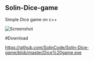 ## Solin-Dice-game
Simple Dice game on c++

  ![Screenshot](https://user-images.githubusercontent.com/90050280/165503006-8292155b-39d7-4db8-82fb-a10745d1d71a.png)

#Download

https://github.com/SolinCode/Solin-Dice-game/blob/master/Dice%20game.exe
